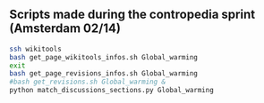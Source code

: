 ## Scripts made during the contropedia sprint (Amsterdam 02/14)


```bash
ssh wikitools
bash get_page_wikitools_infos.sh Global_warming
exit
bash get_page_revisions_infos.sh Global_warming
#bash get_revisions.sh Global_warming &
python match_discussions_sections.py Global_warming
```

